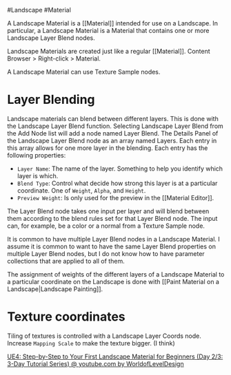 #Landscape
#Material

A Landscape Material is a [[Material]] intended for use on a Landscape.
In particular, a Landscape Material is a Material that contains one or more Landscape Layer Blend nodes.

Landscape Materials are created just like a regular [[Material]].
Content Browser > Right-click > Material.

A Landscape Material can use Texture Sample nodes.

# Layer Blending
Landscape materials can blend between different layers.
This is done with the Landscape Layer Blend function.
Selecting Landscape Layer Blend from the Add Node list will add a node named Layer Blend.
The Details Panel of the Landscape Layer Blend node as an array named Layers.
Each entry in this array allows for one more layer in the blending.
Each entry has the following properties:
- `Layer Name`: The name of the layer.
Something to help you identify which layer is which.
- `Blend Type`: Control what decide how strong this layer is at a particular coordinate.
One of `Weight`, `Alpha`, and `Height`.
- `Preview Weight`: Is only used for the preview in the [[Material Editor]].

The Layer Blend node takes one input per layer and will blend between them according to the blend rules set for that Layer Blend node.
The input can, for example, be a color or a normal from a Texture Sample node.

It is common to have multiple Layer Blend nodes in a Landscape Material.
I assume it is common to want to have the same Layer Blend properties on multiple Layer Blend nodes, but I do not know how to have parameter collections that are applied to all of them.

The assignment of weights of the different layers of a Landscape Material to a particular coordinate on the Landscape is done with [[Paint Material on a Landscape|Landscape Painting]].

# Texture coordinates
Tiling of textures is controlled with a Landscape Layer Coords node.
Increase `Mapping Scale` to make the texture bigger. (I think)

[UE4: Step-by-Step to Your First Landscape Material for Beginners (Day 2/3: 3-Day Tutorial Series) @ youtube.com by WorldofLevelDesign](https://www.youtube.com/watch?v=cWOlIvq0Etg)

